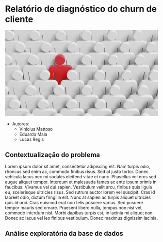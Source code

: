 # Relatório de diagnóstico do churn de cliente
![alt text](../image/Costumer_detection.jpg)
* Autores:
    - Vinicius Mattoso
    - Eduardo Maia
    - Lucas Regis

## Contextualização do problema

Lorem ipsum dolor sit amet, consectetur adipiscing elit. Nam turpis odio, rhoncus sed enim ac, commodo finibus risus. Sed at justo tortor. Donec vehicula lacus nec mi sodales eleifend vitae et nunc. Phasellus vel eros sed augue aliquet tempor. Interdum et malesuada fames ac ante ipsum primis in faucibus. Vivamus vel dui sapien. Vestibulum velit arcu, finibus quis ligula eu, scelerisque ultricies risus. Sed rutrum auctor lorem vel suscipit. Cras id laoreet odio, dictum fringilla elit. Nunc at sapien ac turpis aliquet ultricies quis id orci. Cras euismod erat non felis posuere varius. Sed posuere tempor mauris sed ornare. Praesent libero nulla, tempus non nisi vel, commodo interdum nisl. Morbi dapibus turpis est, in lacinia mi aliquet non. Donec ac lacus vel leo finibus vestibulum. Donec maximus dignissim lacinia.

## Análise exploratória da base de dados

